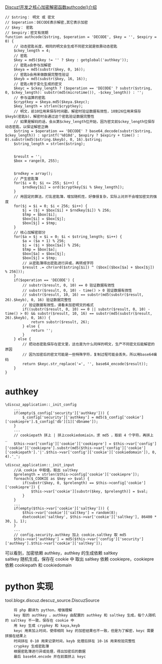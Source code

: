 
[Discuz!开发之核心加密解密函数authcode()介绍](https://blog.csdn.net/lih062624/article/details/70143986)

    // $string： 明文 或 密文  
    // $operation：DECODE表示解密,其它表示加密  
    // $key： 密匙  
    // $expiry：密文有效期  
    function authcode($string, $operation = 'DECODE', $key = '', $expiry = 0) {
        // 动态密匙长度，相同的明文会生成不同密文就是依靠动态密匙 
        $ckey_length = 4;
        // 密匙
        $key = md5($key != '' ? $key : getglobal('authkey'));
        // 密匙a会参与加解密  
        $keya = md5(substr($key, 0, 16));
        // 密匙b会用来做数据完整性验证  
        $keyb = md5(substr($key, 16, 16));
        // 密匙c用于变化生成的密文  
        $keyc = $ckey_length ? ($operation == 'DECODE' ? substr($string, 0, $ckey_length): substr(md5(microtime()), -$ckey_length)) : '';
        // 参与运算的密匙 
        $cryptkey = $keya.md5($keya.$keyc);
        $key_length = strlen($cryptkey);
        // 明文，前10位用来保存时间戳，解密时验证数据有效性，10到26位用来保存$keyb(密匙b)，解密时会通过这个密匙验证数据完整性  
        // 如果是解码的话，会从第$ckey_length位开始，因为密文前$ckey_length位保存 动态密匙，以保证解密正确  
        $string = $operation == 'DECODE' ? base64_decode(substr($string, $ckey_length)) : sprintf('%010d', $expiry ? $expiry + time() : 0).substr(md5($string.$keyb), 0, 16).$string;
        $string_length = strlen($string);
     
     
        $result = '';
        $box = range(0, 255);
     
     
        $rndkey = array();
        // 产生密匙簿  
        for($i = 0; $i <= 255; $i++) {
            $rndkey[$i] = ord($cryptkey[$i % $key_length]);
        }
        // 用固定的算法，打乱密匙簿，增加随机性，好像很复杂，实际上对并不会增加密文的强度  
        for($j = $i = 0; $i < 256; $i++) {
            $j = ($j + $box[$i] + $rndkey[$i]) % 256;
            $tmp = $box[$i];
            $box[$i] = $box[$j];
            $box[$j] = $tmp;
        }
        // 核心加解密部分  
        for($a = $j = $i = 0; $i < $string_length; $i++) {
            $a = ($a + 1) % 256;
            $j = ($j + $box[$a]) % 256;
            $tmp = $box[$a];
            $box[$a] = $box[$j];
            $box[$j] = $tmp;
            // 从密匙簿得出密匙进行异或，再转成字符  
            $result .= chr(ord($string[$i]) ^ ($box[($box[$a] + $box[$j]) % 256]));
        }
        if($operation == 'DECODE') {
            // substr($result, 0, 10) == 0 验证数据有效性  
            // substr($result, 0, 10) - time() > 0 验证数据有效性  
            // substr($result, 10, 16) == substr(md5(substr($result, 26).$keyb), 0, 16) 验证数据完整性  
            // 验证数据有效性，请看未加密明文的格式 	
            if((substr($result, 0, 10) == 0 || substr($result, 0, 10) - time() > 0) && substr($result, 10, 16) == substr(md5(substr($result, 26).$keyb), 0, 16)) {
                return substr($result, 26);
            } else {
                return '';
            }
        } else {
            // 把动态密匙保存在密文里，这也是为什么同样的明文，生产不同密文后能解密的原因  
            // 因为加密后的密文可能是一些特殊字符，复制过程可能会丢失，所以用base64编码  	
            return $keyc.str_replace('=', '', base64_encode($result));
        }
    }
    
# authkey
    \discuz_application::_init_config
        ...
        if(empty($_config['security']['authkey'])) {
            $_config['security']['authkey'] = md5($_config['cookie']['cookiepre'].$_config['db'][1]['dbname']);
        }
        ...
        // cookiepath 拼上 | 拼上cookiedomiain，求 md5 ，取前 4 个字符，再拼上 _
        $this->var['config']['cookie']['cookiepre'] = $this->var['config']['cookie']['cookiepre'].substr(md5($this->var['config']['cookie']['cookiepath'].'|'.$this->var['config']['cookie']['cookiedomain']), 0, 4).'_';

    \discuz_application::_init_input
        //从 cookie 中取值，取出 saltkey
        $prelength = strlen($this->config['cookie']['cookiepre']);
        foreach($_COOKIE as $key => $val) {
            if(substr($key, 0, $prelength) == $this->config['cookie']['cookiepre']) {
                $this->var['cookie'][substr($key, $prelength)] = $val;
            }
        }
        ...
        if(empty($this->var['cookie']['saltkey'])) {
            $this->var['cookie']['saltkey'] = random(8);
            dsetcookie('saltkey', $this->var['cookie']['saltkey'], 86400 * 30, 1, 1);
        }
        ...
        // config.security.authkey 加上 cookie.saltkey 取 md5
        $this->var['authkey'] = md5($this->var['config']['security']['authkey'].$this->var['cookie']['saltkey']);
        
        
可以看到，加密依赖 authkey，authkey 的生成依赖 saltkey  
saltkey 随机生成，保存在 cookie 中
取出 saltkey 依赖 cookiepre，cookiepre 依赖 cookiepath 和 cookiedomain



# python 实现
tool.blogx.discuz.descuz_source.DiscuzSource

        将 php 翻译为 python，增强理解
        key 取的 authkey ，authkey 由配置的 authkey 和 saltkey 生成，每个人随机的 saltkey 不一致，保存在 cookie 中
        用 key 生成 crypkey 和 kaya,keyb
        keyc 用来加上时间，使得相同 key 的加密结果也不一致，但是为了解密，keyc 需要拼接在结果上
        时间拼在 0-10 用来记录时间，keyb 处理后拼在 10-16 用来校验完整性
        crypkey 生成密匙簿
        根据密匙簿进行异或处理，得出加密后的数据
        最后 base64.encode 并在前面拼上 keyc
        
